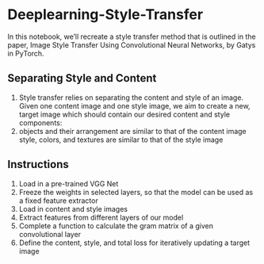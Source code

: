 # Deeplearning-Style-Transfer

In this notebook, we’ll recreate a style transfer method that is outlined in the paper, Image Style Transfer Using Convolutional Neural Networks, by Gatys in PyTorch.

## Separating Style and Content
1. Style transfer relies on separating the content and style of an image. Given one content image and one style image, we aim to create a new, target image which should contain our desired content and style components:
2. objects and their arrangement are similar to that of the content image
style, colors, and textures are similar to that of the style image


## Instructions
1. Load in a pre-trained VGG Net
2. Freeze the weights in selected layers, so that the model can be used as a fixed feature extractor
3. Load in content and style images
4. Extract features from different layers of our model
5. Complete a function to calculate the gram matrix of a given convolutional layer
6. Define the content, style, and total loss for iteratively updating a target image
